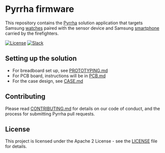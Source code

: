 # Pyrrha firmware

This repository contains the [Pyrrha](https://github.com/Pyrrha-Platform/Pyrrha) solution application that targets Samsung [watches](https://github.com/Pyrrha-Platform/Pyrrha-Watch-App) paired with the sensor device and Samsung [smartphone](https://github.com/Pyrrha-Platform/Pyrrha-Mobile-App) carried by the firefighters.

[![License](https://img.shields.io/badge/License-Apache2-blue.svg)](https://www.apache.org/licenses/LICENSE-2.0) [![Slack](https://img.shields.io/badge/Join-Slack-blue)](https://callforcode.org/slack)

## Setting up the solution

* For breadboard set up, see [PROTOTYPING.md](PROTOTYPING.md)
* For PCB board, instructions will be in [PCB.md](PCB.md)
* For the case design, see [CASE.md](CASE.md)

## Contributing

Please read [CONTRIBUTING.md](CONTRIBUTING.md) for details on our code of conduct, and the process for submitting Pyrrha pull requests.

## License

This project is licensed under the Apache 2 License - see the [LICENSE](LICENSE) file for details.
